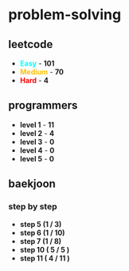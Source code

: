 # problem-solving

## leetcode

- <span style="color :  #00ffff">**Easy**</span> - **101**
- <span style="color :  #ffc20e">**Medium**</span> - **70**
- <span style="color :  red">**Hard**</span> - **4**

## programmers

- **level 1** - **11**
- **level 2** - **4**
- **level 3** - **0**
- **level 4** - **0**
- **level 5** - **0**

## baekjoon

### step by step

- **step 5 (1 / 3)**
- **step 6 (1 / 10)**
- **step 7 (1 / 8)**
- **step 10 ( 5 / 5 )**
- **step 11 ( 4 / 11 )**
